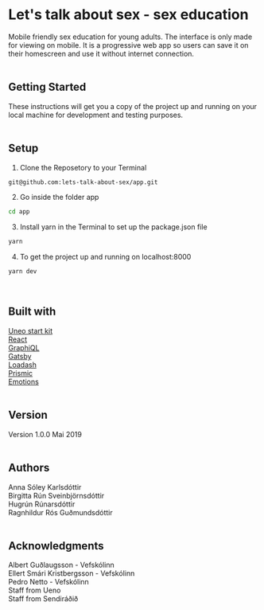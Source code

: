# Let's talk about sex - sex education 
Mobile friendly sex education for young adults. The interface is only made for viewing on mobile. It is a progressive web app so users can save it on their homescreen and use it without internet connection. </br></br>

## Getting Started
These instructions will get you a copy of the project up and running on your local machine for development and testing purposes.</br></br>

## Setup
1. Clone the Reposetory to your Terminal
```bash
git@github.com:lets-talk-about-sex/app.git
```
2. Go inside the folder app
```bash
cd app
```
3. Install yarn in the Terminal to set up the package.json file
```bash
yarn
```
4. To get the project up and running on localhost:8000
```bash
yarn dev
```
</br>

## Built with
[Uneo start kit](https://github.com/ueno-llc/create-ueno-app)</br>
[React](https://reactjs.org/)</br>
[GraphiQL](https://graphql.org/)</br>
[Gatsby](https://www.gatsbyjs.org/)</br>
[Loadash](https://lodash.com/)</br>
[Prismic](https://prismic.io/)</br>
[Emotions](https://emotion.sh/docs/introduction)</br></br>


## Version
Version 1.0.0 Mai 2019</br></br>


## Authors
Anna Sóley Karlsdóttir</br>
Birgitta Rún Sveinbjörnsdóttir</br>
Hugrún Rúnarsdóttir</br>
Ragnhildur Rós Guðmundsdóttir</br></br>


## Acknowledgments
Albert Guðlaugsson - Vefskólinn</br>
Ellert Smári Kristbergsson - Vefskólinn</br>
Pedro Netto - Vefskólinn</br>
Staff from Ueno</br>
Staff from Sendiráðið</br>






